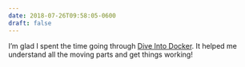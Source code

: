 ```yaml
---
date: 2018-07-26T09:58:05-0600
draft: false
---
```


I’m glad I spent the time going through [Dive Into Docker](https://diveintodocker.com). It helped me understand all the moving parts and get things working!

